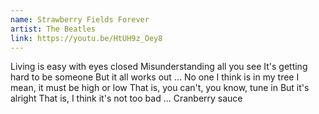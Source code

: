 ```yaml
---
name: Strawberry Fields Forever
artist: The Beatles
link: https://youtu.be/HtUH9z_Oey8
---
```


Living is easy with eyes closed
Misunderstanding all you see
It's getting hard to be someone
But it all works out
...
No one I think is in my tree
I mean, it must be high or low
That is, you can't, you know, tune in
But it's alright
That is, I think it's not too bad
...
Cranberry sauce
